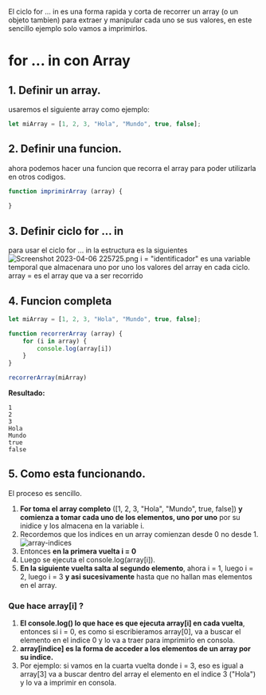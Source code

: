 El ciclo for ... in es una forma rapida y corta de recorrer un array (o un objeto tambien) para extraer y manipular cada uno se sus valores, en este sencillo ejemplo solo vamos a imprimirlos.

# for ... in con Array
## 1. Definir un array.
usaremos el siguiente array como ejemplo:
```js
let miArray = [1, 2, 3, "Hola", "Mundo", true, false];
```

## 2. Definir una funcion.
ahora podemos hacer una funcion que recorra el array para poder utilizarla en otros codigos.
```js
function imprimirArray (array) {
   
}
```

## 3. Definir ciclo for ... in
para usar el ciclo for ... in la estructura es la siguientes
![Screenshot 2023-04-06 225725.png](https://static.platzi.com/media/user_upload/Screenshot%202023-04-06%20225725-da9ed30c-669c-4932-94e1-ad6acdaaf51f.jpg)
i = "identificador" es una variable temporal que almacenara uno por uno los valores del array en cada ciclo.
array = es el array que va a ser recorrido

## 4. Funcion completa
```js
let miArray = [1, 2, 3, "Hola", "Mundo", true, false];

function recorrerArray (array) {
    for (i in array) {
        console.log(array[i])
    }
}

recorrerArray(miArray)
```

**Resultado:**
```
1
2
3
Hola
Mundo
true
false
```

## 5. Como esta funcionando.
El proceso es sencillo.
1. **For toma el array completo** ([1, 2, 3, "Hola", "Mundo", true, false]) **y comienza a tomar cada uno de los elementos, uno por uno** por su inidice y los almacena en la variable i.
2. Recordemos que los indices en un array comienzan desde 0 no desde 1.
![array-indices](https://www.javascripttutorial.net/wp-content/uploads/2022/08/JavaScript-Array.svg)
2. Entonces **en la primera vuelta i = 0**
3. Luego se ejecuta el console.log(array[i]).
4. **En la siguiente vuelta salta al segundo elemento**, ahora i = 1, luego i = 2, luego i = 3 **y asi sucesivamente** hasta que no hallan mas elementos en el array.

### Que hace array[i] ?
1. **El console.log() lo que hace es que ejecuta array[i] en cada vuelta**, entonces si i = 0, es como si escribieramos array[0], va a buscar el elemento en el indice 0 y lo va a traer para imprimirlo en consola.
2. **array[indice] es la forma de acceder a los elementos de un array por su indice.**
3. Por ejemplo: si vamos en la cuarta vuelta donde i = 3, eso es igual a array[3] va a buscar dentro del array el elemento en el indice 3 ("Hola") y lo va a imprimir en consola. 